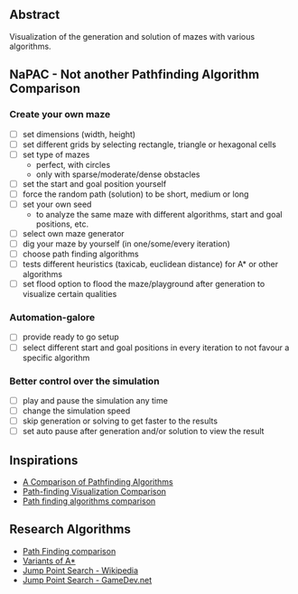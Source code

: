## Abstract
Visualization of the generation and solution of mazes with various algorithms.

## NaPAC - Not another Pathfinding Algorithm Comparison
<!-- Why another comparison? 
List reasons
-->

### Create your own maze
* [ ] set dimensions (width, height)
* [ ] set different grids by selecting rectangle, triangle or hexagonal cells
* [ ] set type of mazes
  * perfect, with circles
  * only with sparse/moderate/dense obstacles
* [ ] set the start and goal position yourself
* [ ] force the random path (solution) to be short, medium or long
* [ ] set your own seed
  * to analyze the same maze with different algorithms, start and goal positions, etc.
* [ ] select own maze generator
* [ ] dig your maze by yourself (in one/some/every iteration)
* [ ] choose path finding algorithms
* [ ] tests different heuristics (taxicab, euclidean distance) for A* or other algorithms
* [ ] set flood option to flood the maze/playground after generation to visualize certain qualities

### Automation-galore
* [ ] provide ready to go setup
* [ ] select different start and goal positions in every iteration to not favour a specific algorithm

### Better control over the simulation
* [ ] play and pause the simulation any time
* [ ] change the simulation speed
* [ ] skip generation or solving to get faster to the results
* [ ] set auto pause after generation and/or solution to view the result

## Inspirations
* [A Comparison of Pathfinding Algorithms](https://www.youtube.com/watch?v=GC-nBgi9r0U)
* [Path-finding Visualization Comparison](https://www.youtube.com/watch?v=aW9kZcJx64o)
* [Path finding algorithms comparison](https://www.youtube.com/watch?v=-bdFEaNeZMM)

## Research Algorithms
* [Path Finding comparison](https://www.youtube.com/watch?v=tW1V2Xhabe8)
* [Variants of A*](https://en.wikipedia.org/wiki/A*_search_algorithm)
* [Jump Point Search - Wikipedia](https://en.wikipedia.org/wiki/Jump_point_search)
* [Jump Point Search - GameDev.net](https://www.gamedev.net/tutorials/programming/artificial-intelligence/jump-point-search-fast-a-pathfinding-for-uniform-cost-grids-r4220/)
